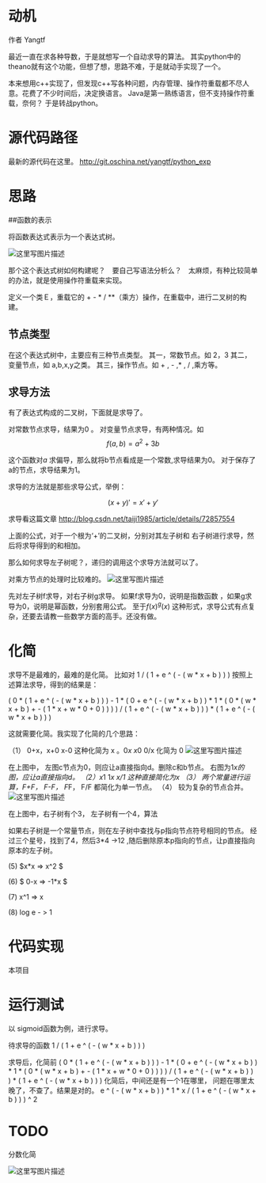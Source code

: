 # 动机

作者 Yangtf

最近一直在求各种导数，于是就想写一个自动求导的算法。 其实python中的theano就有这个功能，但想了想，思路不难，于是就动手实现了一个。

本来想用c++实现了，但发现c++写各种问题，内存管理、操作符重载都不尽人意。花费了不少时间后，决定换语言。 Java是第一熟练语言，但不支持操作符重载，奈何？ 于是转战python。 

# 源代码路径

最新的源代码在这里。
http://git.oschina.net/yangtf/python_exp


# 思路

##函数的表示

将函数表达式表示为一个表达式树。

![这里写图片描述](http://img.blog.csdn.net/20170608224650693?watermark/2/text/aHR0cDovL2Jsb2cuY3Nkbi5uZXQvVGFpSmkxOTg1/font/5a6L5L2T/fontsize/400/fill/I0JBQkFCMA==/dissolve/70/gravity/SouthEast)

那个这个表达式树如何构建呢？　要自己写语法分析么？　太麻烦，有种比较简单的办法，就是使用操作符重载来实现。

定义一个类Ｅ，重载它的 + - * /  **（乘方）操作，在重载中，进行二叉树的构建。

## 节点类型
在这个表达式树中，主要应有三种节点类型。
其一，常数节点。如 2，3 
其二，变量节点，如 a,b,x,y之类。
其三，操作节点。如 + , - ,* , / ,乘方等。


## 求导方法

有了表达式构成的二叉树，下面就是求导了。

对常数节点求导，结果为0 。
对变量节点求导，有两种情况。如
$$ f(a,b) = a^2 + 3b $$

这个函数对$a$ 求偏导，那么就将b节点看成是一个常数,求导结果为0。
对于保存了a的节点，求导结果为1。
 


求导的方法就是那些求导公式，举例：

$$ (x+y)' = x' + y' $$

求导看这篇文章 http://blog.csdn.net/taiji1985/article/details/72857554

上面的公式，对于一个根为‘+’的二叉树，分别对其左子树和 右子树进行求导，然后将求导得到的和相加。

那么如何求导左子树呢？，递归的调用这个求导方法就可以了。

对乘方节点的处理时比较难的。
![这里写图片描述](http://img.blog.csdn.net/20170608225954192?watermark/2/text/aHR0cDovL2Jsb2cuY3Nkbi5uZXQvVGFpSmkxOTg1/font/5a6L5L2T/fontsize/400/fill/I0JBQkFCMA==/dissolve/70/gravity/SouthEast)

先对左子树f求导，对右子树g求导。
如果f求导为0，说明是指数函数 ，如果g求导为0，说明是幂函数，分别套用公式。
至于$f(x)^g(x)$ 这种形式，求导公式有点复杂，还要去请教一些数学方面的高手。还没有做。

# 化简
求导不是最难的，最难的是化简。 比如对  1 / ( 1 + e  ^ ( - ( w * x + b ) ) )  按照上述算法求导，得到的结果是：

( 0 * ( 1 + e ^ ( - ( w * x + b ) ) ) - 1 * ( 0 + e ^ ( - ( w * x + b ) ) * 1 * ( 0 * ( w * x + b ) + - ( 1 * x + w * 0 + 0 ) ) ) ) / ( 1 + e ^ ( - ( w * x + b ) ) ) * ( 1 + e ^ ( - ( w * x + b ) ) ) 

这就需要化简。我实现了化简的几个思路：

（1） 0+x，x+0 x-0 这种化简为 x 。0*x  x*0 0/x  化简为  0
![这里写图片描述](http://img.blog.csdn.net/20170608230732429?watermark/2/text/aHR0cDovL2Jsb2cuY3Nkbi5uZXQvVGFpSmkxOTg1/font/5a6L5L2T/fontsize/400/fill/I0JBQkFCMA==/dissolve/70/gravity/SouthEast)

在上图中， 左图c节点为0，则应让a直接指向d。删除c和b节点。 右图为1*x的图，应让a直接指向d。
（2）x*1 1*x x/1 这种直接简化为x
（3） 两个常量进行运算，F+F， F-F， F*F， F/F 都简化为单一节点。
（4） 较为复杂的节点合并。
![这里写图片描述](http://img.blog.csdn.net/20170608231333448?watermark/2/text/aHR0cDovL2Jsb2cuY3Nkbi5uZXQvVGFpSmkxOTg1/font/5a6L5L2T/fontsize/400/fill/I0JBQkFCMA==/dissolve/70/gravity/SouthEast)

在上图中，右子树有个3， 左子树有一个4，算法

如果右子树是一个常量节点，则在左子树中查找与p指向节点符号相同的节点。 经过三个星号，找到了4，然后3*4 ->12 ,随后删除原本p指向的节点，让p直接指向原本的左子树。

(5)  $x*x => x^2 $ 

(6) $ 0-x => -1*x $

(7) x^1 => x 

(8) log e - > 1

# 代码实现

本项目

# 运行测试

以 sigmoid函数为例，进行求导。

待求导的函数
1 / ( 1 + e ^ ( - ( w * x + b ) ) ) 

求导后，化简前
( 0 * ( 1 + e ^ ( - ( w * x + b ) ) ) - 1 * ( 0 + e ^ ( - ( w * x + b ) ) * 1 * ( 0 * ( w * x + b ) + - ( 1 * x + w * 0 + 0 ) ) ) ) / ( 1 + e ^ ( - ( w * x + b ) ) ) * ( 1 + e ^ ( - ( w * x + b ) ) ) 
化简后，中间还是有一个1在哪里， 问题在哪里太晚了，不查了。结果是对的。
e ^ ( - ( w * x + b ) ) * 1 * x / ( 1 + e ^ ( - ( w * x + b ) ) ) ^ 2 

# TODO

分数化简 

![这里写图片描述](http://img.blog.csdn.net/20170609101712489?watermark/2/text/aHR0cDovL2Jsb2cuY3Nkbi5uZXQvVGFpSmkxOTg1/font/5a6L5L2T/fontsize/400/fill/I0JBQkFCMA==/dissolve/70/gravity/SouthEast)
